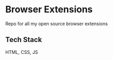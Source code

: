 
# Browser Extensions

Repo for all my open source browser extensions

## Tech Stack

HTML, CSS, JS


